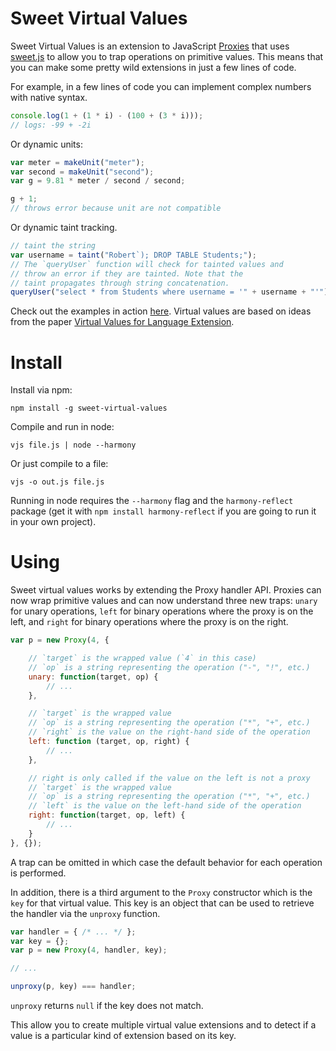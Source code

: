 # Sweet Virtual Values

Sweet Virtual Values is an extension to JavaScript [Proxies](https://developer.mozilla.org/en-US/docs/Web/JavaScript/Reference/Global_Objects/Proxy) that uses [sweet.js](http://sweetjs.org) to allow you to trap operations on primitive values. This means that you can make some pretty wild extensions in just a few lines of code.

For example, in a few lines of code you can implement complex numbers with native syntax.

```js
console.log(1 + (1 * i) - (100 + (3 * i)));
// logs: -99 + -2i
```

Or dynamic units:

```js
var meter = makeUnit("meter");
var second = makeUnit("second");
var g = 9.81 * meter / second / second;

g + 1;
// throws error because unit are not compatible
```

Or dynamic taint tracking.

```js
// taint the string
var username = taint("Robert`); DROP TABLE Students;");
// The `queryUser` function will check for tainted values and
// throw an error if they are tainted. Note that the
// taint propagates through string concatenation.
queryUser("select * from Students where username = '" + username + "'");
```

Check out the examples in action [here](http://disnetdev.com/sweet-virtual-values/). Virtual values are based on ideas from the paper [Virtual Values for Language Extension](http://disnetdev.com/papers/virtual-values-for-language-extension.html).

# Install

Install via npm:

```
npm install -g sweet-virtual-values
```

Compile and run in node:

```
vjs file.js | node --harmony
```

Or just compile to a file:

```
vjs -o out.js file.js
```

Running in node requires the `--harmony` flag and the `harmony-reflect` package (get it with `npm install harmony-reflect` if you are going to run it in your own project).

# Using

Sweet virtual values works by extending the Proxy handler API. Proxies can now wrap primitive values and can now understand three new traps: `unary` for unary operations, `left` for binary operations where the proxy is on the left, and `right` for binary operations where the proxy is on the right.


```js
var p = new Proxy(4, {

    // `target` is the wrapped value (`4` in this case)
    // `op` is a string representing the operation ("-", "!", etc.)
    unary: function(target, op) {
        // ...
    },

    // `target` is the wrapped value
    // `op` is a string representing the operation ("*", "+", etc.)
    // `right` is the value on the right-hand side of the operation
    left: function (target, op, right) {
        // ...
    },

    // right is only called if the value on the left is not a proxy
    // `target` is the wrapped value
    // `op` is a string representing the operation ("*", "+", etc.)
    // `left` is the value on the left-hand side of the operation
    right: function(target, op, left) {
        // ...
    }
}, {});
```

A trap can be omitted in which case the default behavior for each operation is performed.

In addition, there is a third argument to the `Proxy` constructor which is the `key` for that virtual value. This key is an object that can be used to retrieve the handler via the `unproxy` function.

```js
var handler = { /* ... */ };
var key = {};
var p = new Proxy(4, handler, key);

// ...

unproxy(p, key) === handler;
```

`unproxy` returns `null` if the key does not match.

This allow you to create multiple virtual value extensions and to detect if a value is a particular kind of extension based on its key.

